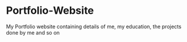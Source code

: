 # Portfolio-Website
My Portfolio website containing details of me, my education, the projects done by me and so on
